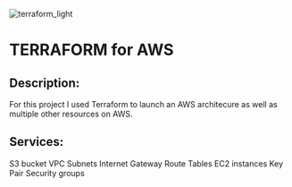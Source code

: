 ![terraform_light](https://github.com/user-attachments/assets/c0eaeee3-52a8-4c7a-9262-0ad4b4bbcafa)




TERRAFORM for AWS 
=================




Description: 
------------

For this project I used Terraform to launch an AWS architecure  as well as  multiple other resources on AWS.



Services: 
---------
S3 bucket
VPC
Subnets
Internet Gateway
Route Tables
EC2 instances
Key Pair
Security groups
